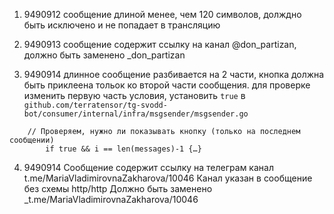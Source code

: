 1. 9490912
сообщение длиной менее, чем 120 символов, долждно быть исключено и не попадает в трансляцию

2. 9490913
сообщение содержит ссылку на канал @don_partizan, должно быть заменено _don_partizan

3. 9490914
длинное сообщение разбивается на  2 части, кнопка должна быть приклеена тольок ко второй части сообщения.
для проверке изменить первую часть условия, установить `true` в
`github.com/terratensor/tg-svodd-bot/consumer/internal/infra/msgsender/msgsender.go`
```
    // Проверяем, нужно ли показывать кнопку (только на последнем сообщении)
		if true && i == len(messages)-1 {…}
```

4. 9490914
Сообщение содержит ссылку на телеграм канал t.me/MariaVladimirovnaZakharova/10046
Канал указан в сообщение без схемы http/http
Должно быть заменено _t.me/MariaVladimirovnaZakharova/10046